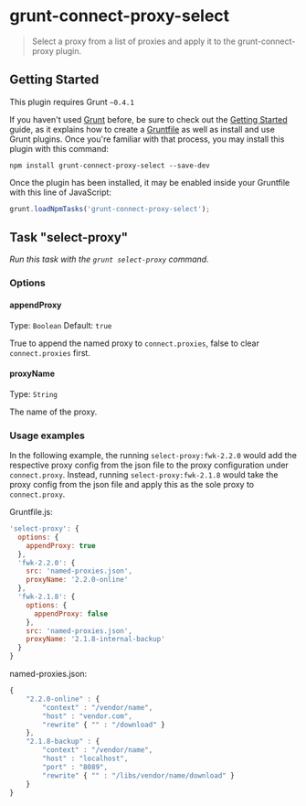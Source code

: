 # grunt-connect-proxy-select

> Select a proxy from a list of proxies and apply it to the grunt-connect-proxy plugin.

## Getting Started
This plugin requires Grunt `~0.4.1`

If you haven't used [Grunt](http://gruntjs.com/) before, be sure to check out the [Getting Started](http://gruntjs.com/getting-started) guide, as it explains how to create a [Gruntfile](http://gruntjs.com/sample-gruntfile) as well as install and use Grunt plugins. Once you're familiar with that process, you may install this plugin with this command:

```shell
npm install grunt-connect-proxy-select --save-dev
```

Once the plugin has been installed, it may be enabled inside your Gruntfile with this line of JavaScript:

```js
grunt.loadNpmTasks('grunt-connect-proxy-select');
```

## Task "select-proxy"
_Run this task with the `grunt select-proxy` command._

### Options

#### appendProxy
Type: `Boolean`
Default: `true`

True to append the named proxy to `connect.proxies`, false to clear `connect.proxies` first.

#### proxyName
Type: `String`

The name of the proxy.

### Usage examples

In the following example, the running `select-proxy:fwk-2.2.0` would add the respective proxy config from the json file to the proxy configuration under `connect.proxy`. Instead, running `select-proxy:fwk-2.1.8` would take the proxy config from the json file and apply this as the sole proxy to `connect.proxy`.

Gruntfile.js:
```js
'select-proxy': {
  options: {
    appendProxy: true
  },
  'fwk-2.2.0': {
	src: 'named-proxies.json',
	proxyName: '2.2.0-online'
  },
  'fwk-2.1.8': {
    options: {
	  appendProxy: false
	},
	src: 'named-proxies.json',
	proxyName: '2.1.8-internal-backup'
  }
}
```
named-proxies.json:
```js
{
	"2.2.0-online" : {
		"context" : "/vendor/name",
		"host" : "vendor.com",
		"rewrite" { "" : "/download" }
	},
	"2.1.8-backup" : {
		"context" : "/vendor/name",
		"host" : "localhost",
		"port" : "8089",
		"rewrite" { "" : "/libs/vendor/name/download" }
	}
}
```